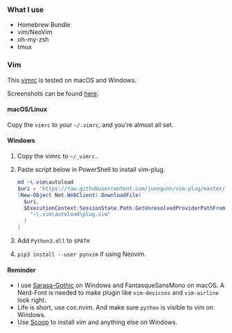 ### What I use

- Homebrew Bundle
- vim/NeoVim
- oh-my-zsh
- tmux

### Vim

This [vimrc](https://github.com/yzlnew/dotfiles/blob/master/vimrc) is tested on macOS and Windows.

Screenshots can be found [here](https://yellow-stone.club/blog/2019-01-28-vimrc/).

#### macOS/Linux

Copy the `vimrc` to your `~/.vimrc`, and you're almost all set.

#### Windows

1. Copy the vimrc to `~/_vimrc.`
2. Paste script below in PowerShell to install vim-plug.

    ```PowerShell
    md ~\.vim\autoload
    $uri = 'https://raw.githubusercontent.com/junegunn/vim-plug/master/plug.vim'
    (New-Object Net.WebClient).DownloadFile(
      $uri,
      $ExecutionContext.SessionState.Path.GetUnresolvedProviderPathFromPSPath(
        "~\.vim\autoload\plug.vim"
      )
    )
    ```

3. Add `Python3.dll` to `$PATH`
4. `pip3 install --user pynvim` if using Neovim.

#### Reminder

- I use [Sarasa-Gothic](https://github.com/be5invis/Sarasa-Gothic) on Windows and FantasqueSansMono on macOS. A Nerd-Font is needed
  to make plugin like `vim-devicons` and `vim-airline` look right.
- Life is short, use coc.nvim. And make sure `python` is visible to vim on Windows.
- Use [Scoop](https://github.com/lukesampson/scoop) to install vim and anything else on Windows.
